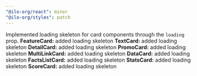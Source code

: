 ```yaml
---
"@ilo-org/react": minor
"@ilo-org/styles": patch
---
```


Implemented loading skeleton for card components through the `loading` prop.
**FeatureCard:** added loading skeleton
**TextCard:** added loading skeleton
**DetailCard:** added loading skeleton
**PromoCard:** added loading skeleton
**MultiLinkCard:** added loading skeleton
**DataCard:** added loading skeleton
**FactsListCard:** added loading skeleton
**StatsCard:** added loading skeleton
**ScoreCard:** added loading skeleton
